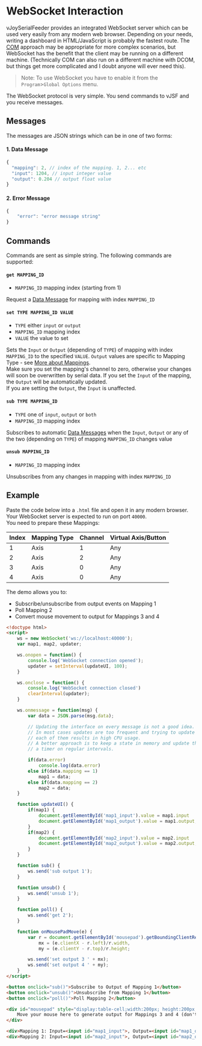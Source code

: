 # WebSocket Interaction

vJoySerialFeeder provides an integrated WebSocket server which can be used
very easily from any modern web browser. Depending on your needs, writing
a dashboard in HTML/JavaScript is probably the fastest route. The [COM](COM.md)
approach may be appropriate for more complex scenarios, but WebSocket has the
benefit that the client may be running on a different machine. (Technically COM
can also run on a different machine with DCOM, but things get more complicated
and I doubt anyone will ever need this).

> Note: To use WebSocket you have to enable it from the `Program`>`Global Options` menu.

The WebSocket protocol is very simple. You send commands to vJSF and you receive
messages.

## Messages
The messages are JSON strings which can be in one of two forms:
#### 1. Data Message
```js
{
  "mapping": 2, // index of the mapping. 1, 2... etc
  "input": 1204, // input integer value
  "output": 0.204 // output float value
}
```

#### 2. Error Message
```js
{
	"error": "error message string"
}
```

## Commands

Commands are sent as simple string. The following commands are supported:

#### `get MAPPING_ID`
* `MAPPING_ID` mapping index (starting from 1)

Request a [Data Message](#1-data-message) for mapping with index `MAPPING_ID`

#### `set TYPE MAPPING_ID VALUE`
* `TYPE` either `input` or `output`
* `MAPPING_ID` mapping index
* `VALUE` the value to set

Sets the `Input` or `Output` (depending of `TYPE`) of mapping with index
`MAPPING_ID` to the specified `VALUE`.
`Output` values are specific to Mapping Type - see [More about Mappings](Mappings.md).\
Make sure you set the mapping's channel to zero,
otherwise your changes will soon be overwritten by serial data.
If you set the `Input` of the mapping, the `Output`
will be automatically updated.\
If you are setting the `Output`, the `Input` is unaffected.

#### `sub TYPE MAPPING_ID`
* `TYPE` one of `input`, `output` or `both`
* `MAPPING_ID` mapping index

Subscribes to automatic [Data Messages](#1-data-message) when the `Input`, `Output` or any of the two
(depending on `TYPE`) of mapping `MAPPING_ID` changes value

#### `unsub MAPPING_ID`
* `MAPPING_ID` mapping index

Unsubscribes from any changes in mapping with index `MAPPING_ID`

## Example

Paste the code below into a `.html` file and open it in any modern browser.
Your WebSocket server is expected to run on port `40000`.\
You need to prepare these Mappings:

Index | Mapping Type | Channel | Virtual Axis/Button
--- | ---- | --- | ---
1 | Axis |1 | Any
2 | Axis |2 | Any
3 | Axis |0 | Any
4 | Axis |0 | Any

The demo allows you to:
* Subscribe/unsubscribe from output events on Mapping 1
* Poll Mapping 2
* Convert mouse movement to output for Mappings 3 and 4

```html
<!doctype html>
<script>
	ws = new WebSocket('ws://localhost:40000');
	var map1, map2, updater;

	ws.onopen = function() {
		console.log('WebSocket connection opened');
		updater = setInterval(updateUI, 100);
	}

	ws.onclose = function() {
		console.log('WebSocket connection closed')
		clearInterval(updater);
	}

	ws.onmessage = function(msg) {
		var data = JSON.parse(msg.data);

		// Updating the interface on every message is not a good idea.
		// In most cases updates are too frequent and trying to update the UI on
		// each of them results in high CPU usage.
		// A better approach is to keep a state in memory and update the UI with
		// a timer on regular intervals.

		if(data.error)
			console.log(data.error)
		else if(data.mapping == 1)
			map1 = data;
		else if(data.mapping == 2)
			map2 = data;
	}

	function updateUI() {
		if(map1) {
			document.getElementById('map1_input').value = map1.input
			document.getElementById('map1_output').value = map1.output;
		}
		if(map2) {
			document.getElementById('map2_input').value = map2.input
			document.getElementById('map2_output').value = map2.output;
		}
	}

	function sub() {
		ws.send('sub output 1');
	}

	function unsub() {
		ws.send('unsub 1');
	}

	function poll() {
		ws.send('get 2');
	}

	function onMousePadMove(e) {
		var r = document.getElementById('mousepad').getBoundingClientRect(),
			mx = (e.clientX - r.left)/r.width,
			my = (e.clientY - r.top)/r.height;

		ws.send('set output 3 ' + mx);
		ws.send('set output 4 ' + my);
	}
</script>

<button onclick="sub()">Subscribe to Output of Mapping 1</button>
<button onclick="unsub()">Unsubscribe from Mapping 1</button>
<button onclick="poll()">Poll Mapping 2</button>

<div id="mousepad" style="display:table-cell;width:200px; height:200px; background:#cddc39; vertical-align:middle; text-align:center" onmousemove="onMousePadMove(event)">
	Move your mouse here to generate output for Mappings 3 and 4 (don't forget to set the channels to 0)
</div>

<div>Mapping 1: Input=<input id="map1_input">, Output=<input id="map1_output"></div>
<div>Mapping 2: Input=<input id="map2_input">, Output=<input id="map2_output"></div>

```
